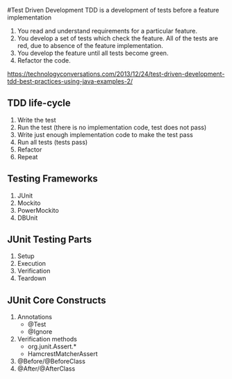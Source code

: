 #Test Driven Development
TDD is a development of tests before a feature implementation

1. You read and understand requirements for a particular feature.
2. You develop a set of tests which check the feature. All of the tests are red, due to absence of the feature implementation.
3. You develop the feature until all tests become green.
4. Refactor the code.

https://technologyconversations.com/2013/12/24/test-driven-development-tdd-best-practices-using-java-examples-2/

## TDD life-cycle
1. Write the test
2. Run the test (there is no implementation code, test does not pass)
3. Write just enough implementation code to make the test pass
4. Run all tests (tests pass)
5. Refactor
6. Repeat

## Testing Frameworks
1. JUnit
2. Mockito
3. PowerMockito
4. DBUnit

## JUnit Testing Parts
1. Setup
2. Execution
3. Verification
4. Teardown

## JUnit Core Constructs
1. Annotations
   * @Test
   * @Ignore
2. Verification methods
   * org.junit.Assert.*
   * HamcrestMatcherAssert
3. @Before/@BeforeClass
4. @After/@AfterClass


